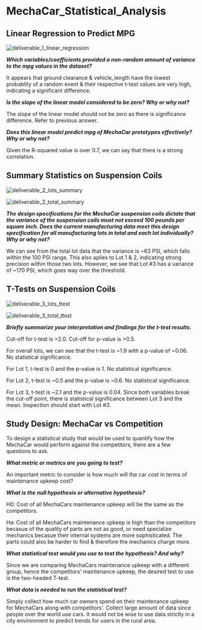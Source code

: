 # MechaCar_Statistical_Analysis

## Linear Regression to Predict MPG

![deliverable_1_linear_regression](https://user-images.githubusercontent.com/99565016/170891890-cd1a7248-3777-4942-ae3a-174f8703cc14.PNG)


***Which variables/coefficients provided a non-random amount of variance to the mpg values in the dataset?***

It appears that ground clearance & vehicle_length have the lowest probablity of a random event & their respective t-test values are very high, indicating a significant difference.

***Is the slope of the linear model considered to be zero? Why or why not?***

The slope of the linear model should not be zero as there is significance difference. Refer to previous answer.

***Does this linear model predict mpg of MechaCar prototypes effectively? Why or why not?***

Given the R-squared value is over 0.7, we can say that there is a strong correlation.


## Summary Statistics on Suspension Coils

![deliverable_2_lots_summary](https://user-images.githubusercontent.com/99565016/170892004-6a2cafbb-548b-498b-8464-46771bbaf89b.PNG)

![deliverable_2_total_summary](https://user-images.githubusercontent.com/99565016/170892007-c76ce81a-a293-4e12-975e-e9088831b759.PNG)


***The design specifications for the MechaCar suspension coils dictate that the variance of the suspension coils must not exceed 100 pounds per square inch. Does the current manufacturing data meet this design specification for all manufacturing lots in total and each lot individually? Why or why not?***

We can see from the total lot data that the variance is ~63 PSI, which falls within the 100 PSI range. This also aplies to Lot 1 & 2, indicating strong precision within those two lots. However, we see that Lot #3 has a variance of ~170 PSI, which goes way over the threshold.


## T-Tests on Suspension Coils

![deliverable_3_lots_ttest](https://user-images.githubusercontent.com/99565016/170892105-a8b92f62-7f24-499e-9197-a1307a538705.PNG)

![deliverable_3_total_ttest](https://user-images.githubusercontent.com/99565016/170892107-1d0f4e70-4afa-4b03-82e1-645edfd678c8.PNG)

***Briefly summarize your interpretation and findings for the t-test results.***

Cut-off for t-test is >2.0.
Cut-off for p-value is >0.5.

For overall lots, we can see that the t-test is ~1.9 with a p-value of ~0.06. No statistical significance.

For Lot 1, t-test is 0 and the p-value is 1. No statistical significance.

For Lot 2, t-test is ~0.5 and the p-value is ~0.6. No statistical significance.

For Lot 3, t-test is ~2.1 and the p-value is 0.04. Since both variables break the cut-off point, there is statistical significance between Lot 3 and the mean. Inspection should start with Lot #3.


## Study Design: MechaCar vs Competition

To design a statistical study that would be used to quantify how the MechaCar would perform against the competitors, there are a few questions to ask.

***What metric or metrics are you going to test?***

An important metric to consider is how much will the car cost in terms of maintenance upkeep cost? 

***What is the null hypothesis or alternative hypothesis?***

H0: Cost of all MechaCars maintenance upkeep will be the same as the competitors. 

Ha: Cost of all MechaCars maintenance upkeep is high than the competitors becasue of the quality of parts are not as good, or need specialize mechanics becasue their internal systems are more sophisticated. The parts could also be harder to find & therefore the mechanics charge more.

***What statistical test would you use to test the hypothesis? And why?***

Since we are comparing MechaCars maintenance upkeep with a different group, hence the competitors' maintenance upkeep, the desired test to use is the two-headed T-test.

***What data is needed to run the statistical test?***

Simply collect how much car owners spend on their maintenance upkeep for MechaCars along with competitors'. Collect large amount of data since people over the world use cars. It would not be wise to use data strictly in a city environment to predict trends for users in the rural area. 

